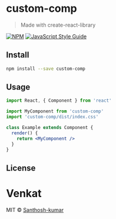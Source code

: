 # custom-comp

> Made with create-react-library

[![NPM](https://img.shields.io/npm/v/custom-comp.svg)](https://www.npmjs.com/package/custom-santhosh) [![JavaScript Style Guide](https://img.shields.io/badge/code_style-standard-brightgreen.svg)](https://standardjs.com)

## Install

```bash
npm install --save custom-comp
```

## Usage

```jsx
import React, { Component } from 'react'

import MyComponent from 'custom-comp'
import 'custom-comp/dist/index.css'

class Example extends Component {
  render() {
    return <MyComponent />
  }
}
```

## License

# Venkat

MIT © [Santhosh-kumar](https://github.com/Santhosh-kumar)
